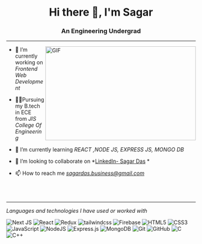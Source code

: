 <h1 align="center">Hi there 👋, I'm Sagar</h1>
<h3 align="center">An Engineering Undergrad</h3>
<hr>
<img align="right" alt="GIF" src="https://64.media.tumblr.com/171c16d9fed65dac87b849ecc680bf6c/tumblr_oo06p5WE991tcg4xno1_500.gifv" width="400px" height="250" />
</a>


- 🔭 I’m currently working on *Frontend Web Development*

- 👨‍💻Pursuing my B.tech in ECE from *JIS College Of Engineering*

- 🌱 I’m currently learning *REACT ,NODE JS, EXPRESS JS, MONGO DB*

- 👯 I’m looking to collaborate on *[LinkedIn- Sagar Das](https://www.linkedin.com/in/sagardasjisce) *

- 📫 How to reach me *sagardas.business@gmail.com*

<br>
<br>
<hr>

*Languages and technologies I have used or worked with* 

![Next JS](https://img.shields.io/badge/Next-black?style=for-the-badge&logo=next.js&logoColor=white)
![React](https://img.shields.io/badge/react-%2320232a.svg?style=for-the-badge&logo=react&logoColor=%2361DAFB)
![Redux](https://img.shields.io/badge/redux-%23593d88.svg?style=for-the-badge&logo=redux&logoColor=white)
![tailwindcss](https://img.shields.io/badge/tailwind_css-0A66C2?style=for-the-badge&logo=tailwindcss&logoColor=white)
![Firebase](https://img.shields.io/badge/Firebase-039BE5?style=for-the-badge&logo=Firebase&logoColor=white)
![HTML5](https://img.shields.io/badge/html5-%23E34F26.svg?style=for-the-badge&logo=html5&logoColor=white)
![CSS3](https://img.shields.io/badge/css3-%231572B6.svg?style=for-the-badge&logo=css3&logoColor=white)
![JavaScript](https://img.shields.io/badge/javascript-%23323330.svg?style=for-the-badge&logo=javascript&logoColor=%23F7DF1E)
![NodeJS](https://img.shields.io/badge/node.js-6DA55F?style=for-the-badge&logo=node.js&logoColor=white)
![Express.js](https://img.shields.io/badge/express.js-%23404d59.svg?style=for-the-badge&logo=express&logoColor=%2361DAFB)
![MongoDB](https://img.shields.io/badge/MongoDB-%234ea94b.svg?style=for-the-badge&logo=mongodb&logoColor=white)
![Git](https://img.shields.io/badge/git-%23F05033.svg?style=for-the-badge&logo=git&logoColor=white)
![GitHub](https://img.shields.io/badge/github-%23121011.svg?style=for-the-badge&logo=github&logoColor=white)
![C](https://img.shields.io/badge/c-%2300599C.svg?style=for-the-badge&logo=c&logoColor=white)
![C++](https://img.shields.io/badge/c++-%2300599C.svg?style=for-the-badge&logo=c%2B%2B&logoColor=white)

<p align="center">
<img align="center" src="[![GitHub Streak](https://github-readme-streak-stats.herokuapp.com?user=sagarjisce24&theme=prussian&hide_border=true)](https://git.io/streak-stats)>
</p>
